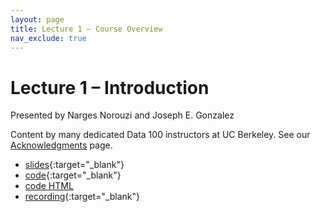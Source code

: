 ```yaml
---
layout: page
title: Lecture 1 – Course Overview
nav_exclude: true
---
```


# Lecture 1 – Introduction

Presented by Narges Norouzi and Joseph E. Gonzalez

Content by many dedicated Data 100 instructors at UC Berkeley. See our [Acknowledgments](../../acks) page.

- [slides](https://docs.google.com/presentation/d/1EiRKuu8r2y9YkYYn_sujZ4o5WG8pc53S-hLhzqtC4Nk/edit?usp=sharing){:target="_blank"}
- [code](https://data100.datahub.berkeley.edu/hub/user-redirect/git-pull?repo=https%3A%2F%2Fgithub.com%2FDS-100%2Fsp25-student&urlpath=lab%2Ftree%2Fsp25-student%2Flecture%2Flec01%2Flec01.ipynb&branch=main){:target="_blank"}
- [code HTML](../../resources/assets/lectures/lec01/lec01.html)
- [recording](https://youtu.be/eE8d_epA0mE){:target="_blank"}
